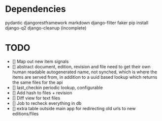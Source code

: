 # Dependencies
pydantic
djangorestframework
markdown
django-filter
faker
pip install django-q2
django-cleanup
(incomplete)

# TODO

- [] Map out new item signals
- [] abstract document, edition, revision and file need to get their own human readable autogenerated name, not synched, which is where the items are served from, in addition to a uuid based lookup which returns the same files for the api
- [] last_checkin periodic lookup, configurable
- [] Add hash to files + revision
- [] Diff view for text files
- [] Job to recheck everything in db
- [] extra table outside main app for redirecting old urls to new editions/files